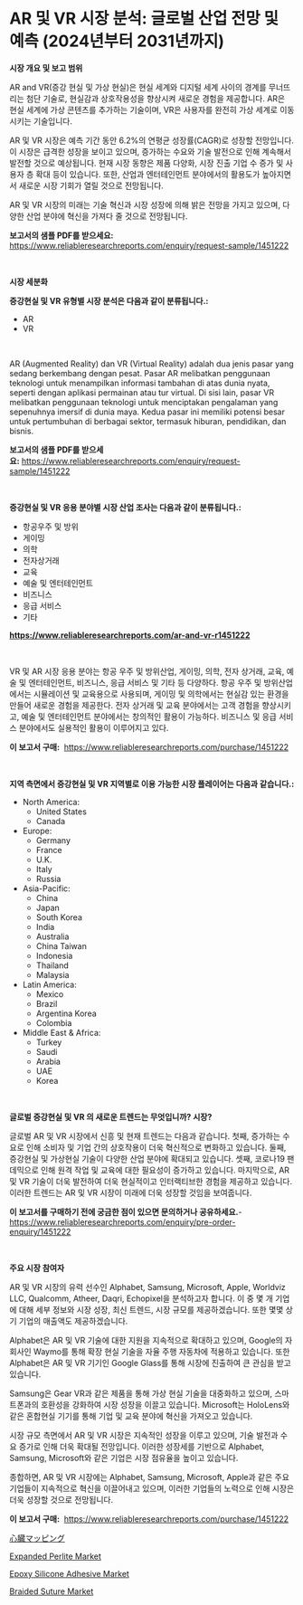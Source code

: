 <p><h1>AR 및 VR 시장 분석: 글로벌 산업 전망 및 예측 (2024년부터 2031년까지)</h1></p><p><strong>시장 개요 및 보고 범위</strong></p>
<p><p>AR and VR(증강 현실 및 가상 현실)은 현실 세계와 디지털 세계 사이의 경계를 무너뜨리는 첨단 기술로, 현실감과 상호작용성을 향상시켜 새로운 경험을 제공합니다. AR은 현실 세계에 가상 콘텐츠를 추가하는 기술이며, VR은 사용자를 완전히 가상 세계로 이동시키는 기술입니다.</p><p>AR 및 VR 시장은 예측 기간 동안 6.2%의 연평균 성장률(CAGR)로 성장할 전망입니다. 이 시장은 급격한 성장을 보이고 있으며, 증가하는 수요와 기술 발전으로 인해 계속해서 발전할 것으로 예상됩니다. 현재 시장 동향은 제품 다양화, 시장 진출 기업 수 증가 및 사용자 층 확대 등이 있습니다. 또한, 산업과 엔터테인먼트 분야에서의 활용도가 높아지면서 새로운 시장 기회가 열릴 것으로 전망됩니다.</p><p>AR 및 VR 시장의 미래는 기술 혁신과 시장 성장에 의해 밝은 전망을 가지고 있으며, 다양한 산업 분야에 혁신을 가져다 줄 것으로 전망됩니다.</p></p>
<p><strong>보고서의 샘플 PDF를 받으세요:</strong> <a href="https://www.reliableresearchreports.com/enquiry/request-sample/1451222">https://www.reliableresearchreports.com/enquiry/request-sample/1451222</a></p>
<p>&nbsp;</p>
<p><strong>시장 세분화</strong></p>
<p><strong>증강현실 및 VR 유형별 시장 분석은 다음과 같이 분류됩니다.:</strong></p>
<p><ul><li>AR</li><li>VR</li></ul></p>
<p>&nbsp;</p>
<p><p>AR (Augmented Reality) dan VR (Virtual Reality) adalah dua jenis pasar yang sedang berkembang dengan pesat. Pasar AR melibatkan penggunaan teknologi untuk menampilkan informasi tambahan di atas dunia nyata, seperti dengan aplikasi permainan atau tur virtual. Di sisi lain, pasar VR melibatkan penggunaan teknologi untuk menciptakan pengalaman yang sepenuhnya imersif di dunia maya. Kedua pasar ini memiliki potensi besar untuk pertumbuhan di berbagai sektor, termasuk hiburan, pendidikan, dan bisnis.</p></p>
<p><strong>보고서의 샘플 PDF를 받으세요:</strong>&nbsp;<a href="https://www.reliableresearchreports.com/enquiry/request-sample/1451222">https://www.reliableresearchreports.com/enquiry/request-sample/1451222</a></p>
<p>&nbsp;</p>
<p><strong> 증강현실 및 VR 응용 분야별 시장 산업 조사는 다음과 같이 분류됩니다.:</strong></p>
<p><ul><li>항공우주 및 방위</li><li>게이밍</li><li>의학</li><li>전자상거래</li><li>교육</li><li>예술 및 엔터테인먼트</li><li>비즈니스</li><li>응급 서비스</li><li>기타</li></ul></p>
<p><strong><a href="https://www.reliableresearchreports.com/ar-and-vr-r1451222">https://www.reliableresearchreports.com/ar-and-vr-r1451222</a></strong></p>
<p>&nbsp;</p>
<p><p>VR 및 AR 시장 응용 분야는 항공 우주 및 방위산업, 게이밍, 의학, 전자 상거래, 교육, 예술 및 엔터테인먼트, 비즈니스, 응급 서비스 및 기타 등 다양하다. 항공 우주 및 방위산업에서는 시뮬레이션 및 교육용으로 사용되며, 게이밍 및 의학에서는 현실감 있는 환경을 만들어 새로운 경험을 제공한다. 전자 상거래 및 교육 분야에서는 고객 경험을 향상시키고, 예술 및 엔터테인먼트 분야에서는 창의적인 활용이 가능하다. 비즈니스 및 응급 서비스 분야에서도 실용적인 활용이 이루어지고 있다.</p></p>
<p><strong>이 보고서 구매:</strong>&nbsp; <a href="https://www.reliableresearchreports.com/purchase/1451222">https://www.reliableresearchreports.com/purchase/1451222</a></p>
<p>&nbsp;</p>
<p><strong>지역 측면에서 증강현실 및 VR 지역별로 이용 가능한 시장 플레이어는 다음과 같습니다.:</strong></p>
<p><ul>
    <li>
        North America:
        <ul>
            <li>United States</li>
            <li>Canada</li>
        </ul>
    </li>
    <li>
        Europe:
        <ul>
            <li>Germany</li>
            <li>France</li>
            <li>U.K.</li>
            <li>Italy</li>
            <li>Russia</li>
        </ul>
    </li>
    <li>
        Asia-Pacific:
        <ul>
            <li>China</li>
            <li>Japan</li>
            <li>South Korea</li>
            <li>India</li>
            <li>Australia</li>
            <li>China Taiwan</li>
            <li>Indonesia</li>
            <li>Thailand</li>
            <li>Malaysia</li>
        </ul>
    </li>
    <li>
        Latin America:
        <ul>
            <li>Mexico</li>
            <li>Brazil</li>
            <li>Argentina Korea</li>
            <li>Colombia</li>
        </ul>
    </li>
    <li>
        Middle East & Africa:
        <ul>
            <li>Turkey</li>
            <li>Saudi</li>
            <li>Arabia</li>
            <li>UAE</li>
            <li>Korea</li>
        </ul>
    </li>
    </ul></p>
<p>&nbsp;</p>
<p><strong>글로벌 증강현실 및 VR 의 새로운 트렌드는 무엇입니까? 시장?</strong></p>
<p><p>글로벌 AR 및 VR 시장에서 신흥 및 현재 트렌드는 다음과 같습니다. 첫째, 증가하는 수요로 인해 소비자 및 기업 간의 상호작용이 더욱 혁신적으로 변화하고 있습니다. 둘째, 증강현실 및 가상현실 기술이 다양한 산업 분야에 확대되고 있습니다. 셋째, 코로나19 팬데믹으로 인해 원격 작업 및 교육에 대한 필요성이 증가하고 있습니다. 마지막으로, AR 및 VR 기술이 더욱 발전하여 더욱 현실적이고 인터랙티브한 경험을 제공하고 있습니다. 이러한 트렌드는 AR 및 VR 시장이 미래에 더욱 성장할 것임을 보여줍니다.</p></p>
<p><strong>이 보고서를 구매하기 전에 궁금한 점이 있으면 문의하거나 공유하세요.</strong>- <a href="https://www.reliableresearchreports.com/enquiry/pre-order-enquiry/1451222">https://www.reliableresearchreports.com/enquiry/pre-order-enquiry/1451222</a></p>
<p>&nbsp;</p>
<p><strong>주요 시장 참여자</strong></p>
<p><p>AR 및 VR 시장의 유력 선수인 Alphabet, Samsung, Microsoft, Apple, Worldviz LLC, Qualcomm, Atheer, Daqri, Echopixel을 분석하고자 합니다. 이 중 몇 개 기업에 대해 세부 정보와 시장 성장, 최신 트렌드, 시장 규모를 제공하겠습니다. 또한 몇몇 상기 기업의 매출액도 제공하겠습니다.</p><p>Alphabet은 AR 및 VR 기술에 대한 지원을 지속적으로 확대하고 있으며, Google의 자회사인 Waymo를 통해 확장 현실 기술을 자율 주행 자동차에 적용하고 있습니다. 또한 Alphabet은 AR 및 VR 기기인 Google Glass를 통해 시장에 진출하여 큰 관심을 받고 있습니다.</p><p>Samsung은 Gear VR과 같은 제품을 통해 가상 현실 기술을 대중화하고 있으며, 스마트폰과의 호환성을 강화하여 시장 성장을 이끌고 있습니다. Microsoft는 HoloLens와 같은 혼합현실 기기를 통해 기업 및 교육 분야에 혁신을 가져오고 있습니다.</p><p>시장 규모 측면에서 AR 및 VR 시장은 지속적인 성장을 이루고 있으며, 기술 발전과 수요 증가로 인해 더욱 확대될 전망입니다. 이러한 성장세를 기반으로 Alphabet, Samsung, Microsoft와 같은 기업은 시장 점유율을 높이고 있습니다.</p><p>종합하면, AR 및 VR 시장에는 Alphabet, Samsung, Microsoft, Apple과 같은 주요 기업들이 지속적으로 혁신을 이끌어내고 있으며, 이러한 기업들의 노력으로 인해 시장은 더욱 성장할 것으로 전망됩니다.</p></p>
<p><strong>이 보고서 구매:</strong>&nbsp;&nbsp;<a href="https://www.reliableresearchreports.com/purchase/1451222">https://www.reliableresearchreports.com/purchase/1451222</a></p>
<p><p><a href="https://github.com/xemfu2379520/Market-Research-Report-List-1/blob/main/255843233226.md">心臓マッピング</a></p><p><a href="https://www.linkedin.com/pulse/expanded-perlite-market-centers-aspects-growth-share-opportunity-lkauf?trackingId=UGuUgcr29wEKG6KmC%2FPNeg%3D%3D">Expanded Perlite Market</a></p><p><a href="https://www.linkedin.com/pulse/epoxy-silicone-adhesive-market-analysis-size-global-industry-pdnwf?trackingId=IiZckeqwGz6xziK5YpuA1A%3D%3D">Epoxy Silicone Adhesive Market</a></p><p><a href="https://github.com/ChiragRP21/Market-Research-Report-List-4/blob/main/braided-suture-market.md">Braided Suture Market</a></p></p>